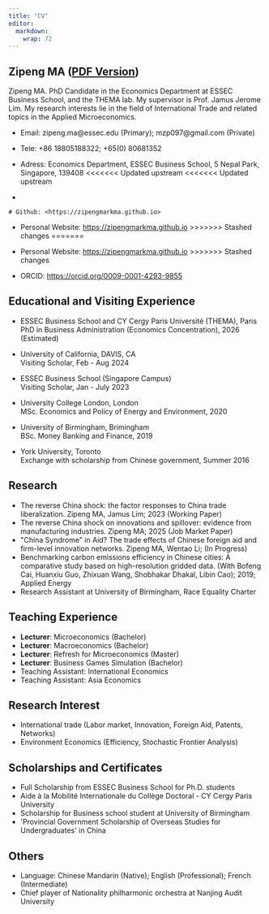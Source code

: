```yaml
---
title: "CV"
editor: 
  markdown: 
    wrap: 72
---
```


## Zipeng MA ([PDF Version](ZipengMACV.pdf))

Zipeng MA. PhD Candidate in the Economics Department at ESSEC Business
School, and the THEMA lab. My supervisor is Prof. Jamus Jerome Lim. My
research interests lie in the field of International Trade and related
topics in the Applied Microeconomics.

-   Email: zipeng.ma\@essec.edu (Primary); mzp097\@gmail.com (Private)

-   Tele: +86 18805188322; +65(0) 80681352

-   Adress: Economics Department, ESSEC Business School, 5 Nepal Park,
    Singapore, 139408 \<\<\<\<\<\<\< Updated upstream \<\<\<\<\<\<\<
    Updated upstream

-   

    # Github: <https://zipengmarkma.github.io>

-   Personal Website: <https://zipengmarkma.github.io> \>\>\>\>\>\>\>
    Stashed changes =======

-   Personal Website: <https://zipengmarkma.github.io> \>\>\>\>\>\>\>
    Stashed changes

-   ORCID: <https://orcid.org/0009-0001-4293-9855>

## Educational and Visiting Experience

-   ESSEC Business School and CY Cergy Paris Université (THEMA), Paris\
    PhD in Business Administration (Economics Concentration), 2026
    (Estimated)

-   University of California, DAVIS, CA  \
    Visiting Scholar, Feb - Aug 2024

-   ESSEC Business School (Singapore Campus)  \
    Visiting Scholar, Jan - July 2023

-   University College London, London  \
    MSc. Economics and Policy of Energy and Environment, 2020

-   University of Birmingham, Brimingham  \
    BSc. Money Banking and Finance, 2019

-   York University, Toronto  \
    Exchange with scholarship from Chinese government, Summer 2016

## Research

-   The reverse China shock: the factor responses to China trade
    liberalization. Zipeng MA, Jamus Lim; 2023 (Working Paper)
-   The reverse China shock on innovations and spillover: evidence from
    manufacturing industries. Zipeng MA; 2025 (Job Market Paper)
-   "China Syndrome" in Aid? The trade effects of Chinese foreign aid
    and firm-level innovation networks. Zipeng MA, Wentao Li; (In
    Progress)
-   Benchmarking carbon emissions efficiency in Chinese cities: A
    comparative study based on high-resolution gridded data. (With
    Bofeng Cai, Huanxiu Guo, Zhixuan Wang, Shobhakar Dhakal, Libin Cao);
    2019; Applied Energy
-   Research Assistant at University of Birmingham, Race Equality
    Charter

## Teaching Experience

-   <strong>Lecturer</strong>: Microeconomics (Bachelor)
-   <strong>Lecturer</strong>: Macroeconomics (Bachelor)
-   <strong>Lecturer</strong>: Refresh for Microeconomics (Master)
-   <strong>Lecturer</strong>: Business Games Simulation (Bachelor)
-   Teaching Assistant: International Economics
-   Teaching Assistant: Asia Economics

## Research Interest

-   International trade (Labor market, Innovation, Foreign Aid, Patents,
    Networks)
-   Environment Economics (Efficiency, Stochastic Frontier Analysis)

## Scholarships and Certificates

-   Full Scholarship from ESSEC Business School for Ph.D. students
-   Aide à la Mobilité Internationale du Collège Doctoral - CY Cergy
    Paris University
-   Scholarship for Business school student at University of Birmingham
-   'Provincial Government Scholarship of Overseas Studies for
    Undergraduates' in China

## Others

-   Language: Chinese Mandarin (Native); English (Professional); French
    (Intermediate)
-   Chief player of Nationality philharmonic orchestra at Nanjing Audit
    University